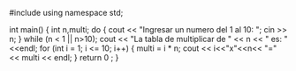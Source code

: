 #include <iostream>
using namespace std;

int main()
{
	int n,multi;
	do {
		cout << "Ingresar un numero del 1 al 10: ";
		cin >> n;
	} while (n < 1 || n>10);
	cout << "La tabla de multiplicar de " << n << "  es:  "<<endl;
	for (int i = 1; i <= 10; i++) {
		multi = i * n;
		cout << i<<"x"<<n<< "=" << multi << endl;
	}
	return 0 ;
}
